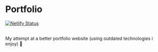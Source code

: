 # Portfolio
[![Netlify Status](https://api.netlify.com/api/v1/badges/5e284d8c-9037-4fc5-99e6-5083d5e47bdd/deploy-status)](https://app.netlify.com/sites/madhav-somanath/deploys)

<br>My attempt at a better portfolio website (using outdated technologies i enjoy) 🚀
